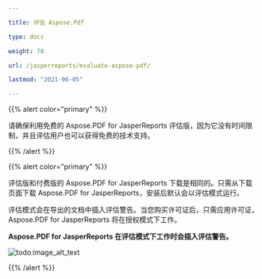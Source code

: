 ```yaml
---

title: 评估 Aspose.Pdf 

type: docs

weight: 70

url: /jasperreports/evaluate-aspose-pdf/

lastmod: "2021-06-05"

---
```




{{% alert color="primary" %}}



请确保利用免费的 Aspose.PDF for JasperReports 评估版，因为它没有时间限制，并且评估用户也可以获得免费的技术支持。



{{% /alert %}}



{{% alert color="primary" %}}



评估版和付费版的 Aspose.PDF for JasperReports 下载是相同的。只需从下载页面下载 Aspose.PDF for JasperReports，安装后默认会以评估模式运行。



评估模式会在导出的文档中插入评估警告。当您购买许可证后，只需应用许可证，Aspose.PDF for JasperReports 将在授权模式下工作。



**Aspose.PDF for JasperReports 在评估模式下工作时会插入评估警告。**





![todo:image_alt_text](evaluate-aspose-pdf_1.png)



{{% /alert %}}